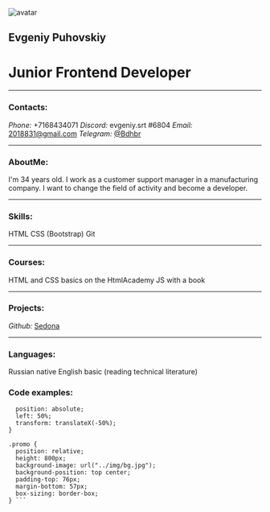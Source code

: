 
![avatar](https://www.dropbox.com/s/321e43svtrhkmib/14845825220-round.png)

## Evgeniy Puhovskiy
# Junior Frontend Developer
**************************
### Contacts:
*Phone:* +7168434071
*Discord:* evgeniy.srt #6804 
*Email:* [2018831@gmail.com](адрес "mailto: 2018831@gmail.com") 
*Telegram:* [@Bdhbr](адрес "https://t.me/Bdhbr") 
**************************
### AboutMe:
I'm 34 years old. I work as a customer support manager in a manufacturing company. 
I want to change the field of activity and become a developer.
**************************
### Skills:
HTML
CSS (Bootstrap)
Git
**************************
### Courses:
HTML and CSS basics on the HtmlAcademy
JS with a book
**************************
### Projects:
*Github:* [Sedona](адрес "https://github.com/Fl0u/1023427-sedona-25") 
**************************
### Languages:
Russian native
English basic (reading technical literature)
### Code examples:
```logo {
  position: absolute;
  left: 50%;
  transform: translateX(-50%);
}

.promo {
  position: relative;
  height: 800px;
  background-image: url("../img/bg.jpg");
  background-position: top center;
  padding-top: 76px;
  margin-bottom: 57px;
  box-sizing: border-box;
} ```

